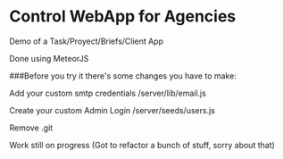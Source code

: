 # Control WebApp for Agencies

Demo of a Task/Proyect/Briefs/Client App 

Done using MeteorJS


###Before you try it there's some changes you have to make:

Add your custom smtp credentials
/server/lib/email.js

Create your custom Admin Login
/server/seeds/users.js

Remove .git 

Work still on progress (Got to refactor a bunch of stuff, sorry about that)
